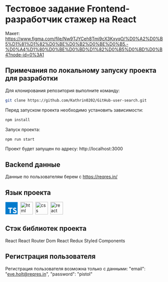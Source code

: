 # Тестовое задание Frontend-разработчик стажер на React

Макет:
https://www.figma.com/file/Nw9TJYCeh8Tmi9cX3KxyqO/%D0%A2%D0%B5%D1%81%D1%82%D0%BE%D0%B2%D0%BE%D0%B5.-%D0%A4%D1%80%D0%BE%D0%BD%D1%82%D0%B5%D0%BD%D0%B4?node-id=0%3A1

## Примечания по локальному запуску проекта для разработки

Для клонирования репозитория выполните команду:

```bash
git clone https://github.com/Kathrin0202/GitHub-user-search.git
```

Перед запуском проекта необходимо установить зависимости:

```bash
npm install
```

Запуск проекта:

```bash
npm run start
```

Проект будет запущен по адресу: http://localhost:3000

## Backend данные

Данные по пользователям берем с https://reqres.in/

## Язык проекта

<div id="socials" aligh="center">
<img src="https://github.com/devicons/devicon/blob/master/icons/typescript/typescript-original.svg" title="js" width="40" height="40"/>&nbsp;
<img src="https://cdn.jsdelivr.net/gh/devicons/devicon/icons/html5/html5-original.svg" title="html" width="40" height="40"/>&nbsp;
<img src="https://cdn.jsdelivr.net/gh/devicons/devicon/icons/css3/css3-original.svg" title="css" width="40" height="40"/>&nbsp;
<img src="https://cdn.jsdelivr.net/gh/devicons/devicon/icons/react/react-original.svg" title="react" width="40" height="40"/>&nbsp;
</div>

## Стэк библиотек проекта

React
React Router Dom
React Redux
Styled Components

## Регистрация пользователя

Регистрация пользователя возможна только с данными:
"email": "eve.holt@reqres.in",
"password": "pistol"
